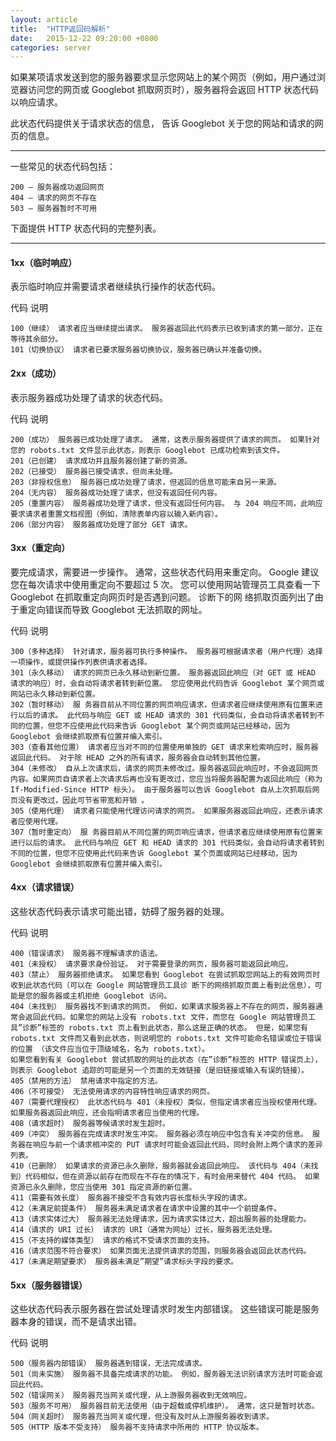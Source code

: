 ```yaml
---
layout: article
title:  "HTTP返回码解析"
date:   2015-12-22 09:20:00 +0800
categories: server
---
```


如果某项请求发送到您的服务器要求显示您网站上的某个网页（例如，用户通过浏览器访问您的网页或 Googlebot 抓取网页时），服务器将会返回 HTTP 状态代码以响应请求。

此状态代码提供关于请求状态的信息， 告诉 Googlebot 关于您的网站和请求的网页的信息。

----------

一些常见的状态代码包括：

    200 – 服务器成功返回网页 
    404 – 请求的网页不存在 
    503 – 服务器暂时不可用 

下面提供 HTTP 状态代码的完整列表。 

----------

#### 1xx（临时响应） ####

表示临时响应并需要请求者继续执行操作的状态代码。
 
代码 说明 

    100（继续） 请求者应当继续提出请求。 服务器返回此代码表示已收到请求的第一部分，正在等待其余部分。 
    101（切换协议） 请求者已要求服务器切换协议，服务器已确认并准备切换。

#### 2xx（成功） ####
 
表示服务器成功处理了请求的状态代码。

代码 说明 

    200（成功） 服务器已成功处理了请求。 通常，这表示服务器提供了请求的网页。 如果针对您的 robots.txt 文件显示此状态，则表示 Googlebot 已成功检索到该文件。 
    201（已创建） 请求成功并且服务器创建了新的资源。 
    202（已接受） 服务器已接受请求，但尚未处理。 
    203（非授权信息） 服务器已成功处理了请求，但返回的信息可能来自另一来源。 
    204（无内容） 服务器成功处理了请求，但没有返回任何内容。 
    205（重置内容） 服务器成功处理了请求，但没有返回任何内容。 与 204 响应不同，此响应要求请求者重置文档视图（例如，清除表单内容以输入新内容）。 
    206（部分内容） 服务器成功处理了部分 GET 请求。

#### 3xx（重定向） ####

要完成请求，需要进一步操作。 通常，这些状态代码用来重定向。 Google 建议您在每次请求中使用重定向不要超过 5 次。 您可以使用网站管理员工具查看一下 Googlebot 在抓取重定向网页时是否遇到问题。 诊断下的网 络抓取页面列出了由于重定向错误而导致 Googlebot 无法抓取的网址。
 
代码 说明 

    300（多种选择） 针对请求，服务器可执行多种操作。 服务器可根据请求者（用户代理）选择一项操作，或提供操作列表供请求者选择。 
    301（永久移动） 请求的网页已永久移动到新位置。 服务器返回此响应（对 GET 或 HEAD 请求的响应）时，会自动将请求者转到新位置。 您应使用此代码告诉 Googlebot 某个网页或网站已永久移动到新位置。 
    302（暂时移动） 服 务器目前从不同位置的网页响应请求，但请求者应继续使用原有位置来进行以后的请求。 此代码与响应 GET 或 HEAD 请求的 301 代码类似，会自动将请求者转到不同的位置，但您不应使用此代码来告诉 Googlebot 某个网页或网站已经移动，因为 Googlebot 会继续抓取原有位置并编入索引。 
    303（查看其他位置） 请求者应当对不同的位置使用单独的 GET 请求来检索响应时，服务器返回此代码。 对于除 HEAD 之外的所有请求，服务器会自动转到其他位置。 
    304（未修改） 自从上次请求后，请求的网页未修改过。服务器返回此响应时，不会返回网页内容。如果网页自请求者上次请求后再也没有更改过，您应当将服务器配置为返回此响应（称为 If-Modified-Since HTTP 标头）。 由于服务器可以告诉 Googlebot 自从上次抓取后网页没有更改过，因此可节省带宽和开销 。
    305（使用代理） 请求者只能使用代理访问请求的网页。 如果服务器返回此响应，还表示请求者应使用代理。 
    307（暂时重定向） 服 务器目前从不同位置的网页响应请求，但请求者应继续使用原有位置来进行以后的请求。 此代码与响应 GET 和 HEAD 请求的 301 代码类似，会自动将请求者转到不同的位置，但您不应使用此代码来告诉 Googlebot 某个页面或网站已经移动，因为 Googlebot 会继续抓取原有位置并编入索引。

#### 4xx（请求错误） ####

这些状态代码表示请求可能出错，妨碍了服务器的处理。
 
代码 说明 

    400（错误请求） 服务器不理解请求的语法。 
    401（未授权） 请求要求身份验证。 对于需要登录的网页，服务器可能返回此响应。 
    403（禁止） 服务器拒绝请求。 如果您看到 Googlebot 在尝试抓取您网站上的有效网页时收到此状态代码（可以在 Google 网站管理员工具诊 断下的网络抓取页面上看到此信息），可能是您的服务器或主机拒绝 Googlebot 访问。 
    404（未找到） 服务器找不到请求的网页。 例如，如果请求服务器上不存在的网页，服务器通常会返回此代码。如果您的网站上没有 robots.txt 文件，而您在 Google 网站管理员工具”诊断”标签的 robots.txt 页上看到此状态，那么这是正确的状态。 但是，如果您有 robots.txt 文件而又看到此状态，则说明您的 robots.txt 文件可能命名错误或位于错误的位置 （该文件应当位于顶级域名，名为 robots.txt）。 
    如果您看到有关 Googlebot 尝试抓取的网址的此状态（在”诊断”标签的 HTTP 错误页上），则表示 Googlebot 追踪的可能是另一个页面的无效链接（是旧链接或输入有误的链接）。
    405（禁用的方法） 禁用请求中指定的方法。 
    406（不可接受） 无法使用请求的内容特性响应请求的网页。 
    407（需要代理授权） 此状态代码与 401（未授权）类似，但指定请求者应当授权使用代理。 如果服务器返回此响应，还会指明请求者应当使用的代理。 
    408（请求超时） 服务器等候请求时发生超时。 
    409（冲突） 服务器在完成请求时发生冲突。 服务器必须在响应中包含有关冲突的信息。 服务器在响应与前一个请求相冲突的 PUT 请求时可能会返回此代码，同时会附上两个请求的差异列表。 
    410（已删除） 如果请求的资源已永久删除，服务器就会返回此响应。 该代码与 404（未找到）代码相似，但在资源以前存在而现在不存在的情况下，有时会用来替代 404 代码。 如果资源已永久删除，您应当使用 301 指定资源的新位置。 
    411（需要有效长度） 服务器不接受不含有效内容长度标头字段的请求。 
    412（未满足前提条件） 服务器未满足请求者在请求中设置的其中一个前提条件。 
    413（请求实体过大） 服务器无法处理请求，因为请求实体过大，超出服务器的处理能力。 
    414（请求的 URI 过长） 请求的 URI（通常为网址）过长，服务器无法处理。 
    415（不支持的媒体类型） 请求的格式不受请求页面的支持。 
    416（请求范围不符合要求） 如果页面无法提供请求的范围，则服务器会返回此状态代码。 
    417（未满足期望要求） 服务器未满足”期望”请求标头字段的要求。

#### 5xx（服务器错误） ####

这些状态代码表示服务器在尝试处理请求时发生内部错误。 这些错误可能是服务器本身的错误，而不是请求出错。
 
代码 说明 

    500（服务器内部错误） 服务器遇到错误，无法完成请求。 
    501（尚未实施） 服务器不具备完成请求的功能。 例如，服务器无法识别请求方法时可能会返回此代码。 
    502（错误网关） 服务器充当网关或代理，从上游服务器收到无效响应。 
    503（服务不可用） 服务器目前无法使用（由于超载或停机维护）。 通常，这只是暂时状态。 
    504（网关超时） 服务器充当网关或代理，但没有及时从上游服务器收到请求。 
    505（HTTP 版本不受支持） 服务器不支持请求中所用的 HTTP 协议版本。